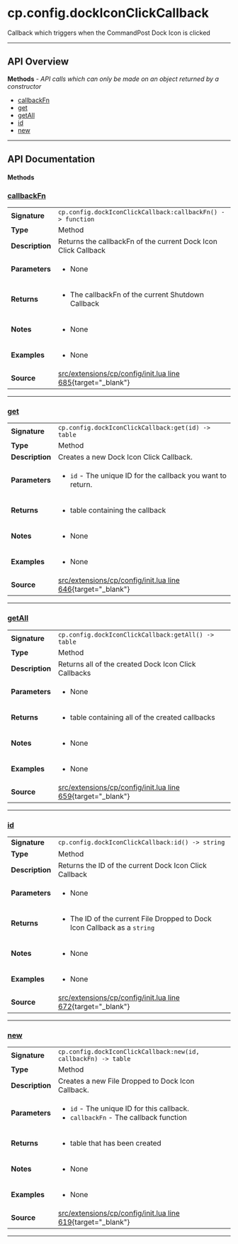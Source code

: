 # cp.config.dockIconClickCallback

Callback which triggers when the CommandPost Dock Icon is clicked

---

## API Overview
**Methods** - _API calls which can only be made on an object returned by a constructor_
 * [callbackFn](#callbackfn)
 * [get](#get)
 * [getAll](#getall)
 * [id](#id)
 * [new](#new)


---

## API Documentation

#### Methods


### [callbackFn](#callbackfn)

|                                             |                                                                                     |
| --------------------------------------------|-------------------------------------------------------------------------------------|
| **Signature**                               | `cp.config.dockIconClickCallback:callbackFn() -> function`                                                                    |
| **Type**                                    | Method                                                                     |
| **Description**                             | Returns the callbackFn of the current Dock Icon Click Callback                                                                     |
| **Parameters**                              | <ul><li>None</li></ul> |
| **Returns**                                 | <ul><li>The callbackFn of the current Shutdown Callback</li></ul>          |
| **Notes**                                   | <ul><li>None</li></ul> |
| **Examples**                                | <ul><li>None</li></ul> |
| **Source**                                  | [src/extensions/cp/config/init.lua line 685](https://github.com/CommandPost/CommandPost/blob/develop/src/extensions/cp/config/init.lua#L685){target="_blank"} |

---


### [get](#get)

|                                             |                                                                                     |
| --------------------------------------------|-------------------------------------------------------------------------------------|
| **Signature**                               | `cp.config.dockIconClickCallback:get(id) -> table`                                                                    |
| **Type**                                    | Method                                                                     |
| **Description**                             | Creates a new Dock Icon Click Callback.                                                                     |
| **Parameters**                              | <ul><li>`id`		- The unique ID for the callback you want to return.</li></ul> |
| **Returns**                                 | <ul><li>table containing the callback</li></ul>          |
| **Notes**                                   | <ul><li>None</li></ul> |
| **Examples**                                | <ul><li>None</li></ul> |
| **Source**                                  | [src/extensions/cp/config/init.lua line 646](https://github.com/CommandPost/CommandPost/blob/develop/src/extensions/cp/config/init.lua#L646){target="_blank"} |

---


### [getAll](#getall)

|                                             |                                                                                     |
| --------------------------------------------|-------------------------------------------------------------------------------------|
| **Signature**                               | `cp.config.dockIconClickCallback:getAll() -> table`                                                                    |
| **Type**                                    | Method                                                                     |
| **Description**                             | Returns all of the created Dock Icon Click Callbacks                                                                     |
| **Parameters**                              | <ul><li>None</li></ul> |
| **Returns**                                 | <ul><li>table containing all of the created callbacks</li></ul>          |
| **Notes**                                   | <ul><li>None</li></ul> |
| **Examples**                                | <ul><li>None</li></ul> |
| **Source**                                  | [src/extensions/cp/config/init.lua line 659](https://github.com/CommandPost/CommandPost/blob/develop/src/extensions/cp/config/init.lua#L659){target="_blank"} |

---


### [id](#id)

|                                             |                                                                                     |
| --------------------------------------------|-------------------------------------------------------------------------------------|
| **Signature**                               | `cp.config.dockIconClickCallback:id() -> string`                                                                    |
| **Type**                                    | Method                                                                     |
| **Description**                             | Returns the ID of the current Dock Icon Click Callback                                                                     |
| **Parameters**                              | <ul><li>None</li></ul> |
| **Returns**                                 | <ul><li>The ID of the current File Dropped to Dock Icon Callback as a `string`</li></ul>          |
| **Notes**                                   | <ul><li>None</li></ul> |
| **Examples**                                | <ul><li>None</li></ul> |
| **Source**                                  | [src/extensions/cp/config/init.lua line 672](https://github.com/CommandPost/CommandPost/blob/develop/src/extensions/cp/config/init.lua#L672){target="_blank"} |

---


### [new](#new)

|                                             |                                                                                     |
| --------------------------------------------|-------------------------------------------------------------------------------------|
| **Signature**                               | `cp.config.dockIconClickCallback:new(id, callbackFn) -> table`                                                                    |
| **Type**                                    | Method                                                                     |
| **Description**                             | Creates a new File Dropped to Dock Icon Callback.                                                                     |
| **Parameters**                              | <ul><li>`id` - The unique ID for this callback.</li><li>`callbackFn` - The callback function</li></ul> |
| **Returns**                                 | <ul><li>table that has been created</li></ul>          |
| **Notes**                                   | <ul><li>None</li></ul> |
| **Examples**                                | <ul><li>None</li></ul> |
| **Source**                                  | [src/extensions/cp/config/init.lua line 619](https://github.com/CommandPost/CommandPost/blob/develop/src/extensions/cp/config/init.lua#L619){target="_blank"} |

---

